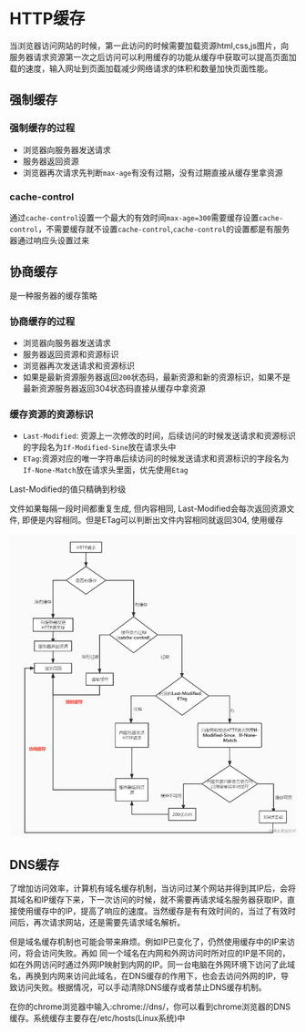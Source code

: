 # HTTP缓存
当浏览器访问网站的时候，第一此访问的时候需要加载资源html,css,js图片，向服务器请求资源第一次之后访问可以利用缓存的功能从缓存中获取可以提高页面加载的速度，输入网址到页面加载减少网络请求的体积和数量加快页面性能。

## 强制缓存

### 强制缓存的过程
* 浏览器向服务器发送请求
* 服务器返回资源
* 浏览器再次请求先判断`max-age`有没有过期，没有过期直接从缓存里拿资源


### cache-control
通过`cache-control`设置一个最大的有效时间`max-age=300`需要缓存设置`cache-control`，不需要缓存就不设置`cache-control`,`cache-control`的设置都是有服务器通过响应头设置过来

## 协商缓存
是一种服务器的缓存策略

### 协商缓存的过程
* 浏览器向服务器发送请求
* 服务器返回资源和资源标识
* 浏览器再次发送请求和资源标识
* 如果是最新资源服务器返回`200`状态码，最新资源和新的资源标识，如果不是最新资源服务器返回304状态码直接从缓存中拿资源

### 缓存资源的资源标识
* `Last-Modified`: 资源上一次修改的时间，后续访问的时候发送请求和资源标识的字段名为`If-Modified-Sine`放在请求头中
* `ETag`:资源对应的唯一字符串后续访问的时候发送请求和资源标识的字段名为`If-None-Match`放在请求头里面，优先使用`Etag`

Last-Modified的值只精确到秒级

文件如果每隔一段时间都重复生成, 但内容相同, Last-Modified会每次返回资源文件, 即便是内容相同。但是ETag可以判断出文件内容相同就返回304, 使用缓存

![cache](./image/ForceNegotiatedcache.png)

## DNS缓存
了增加访问效率，计算机有域名缓存机制，当访问过某个网站并得到其IP后，会将其域名和IP缓存下来，下一次访问的时候，就不需要再请求域名服务器获取IP，直接使用缓存中的IP，提高了响应的速度。当然缓存是有有效时间的，当过了有效时间后，再次请求网站，还是需要先请求域名解析。

但是域名缓存机制也可能会带来麻烦。例如IP已变化了，仍然使用缓存中的IP来访问，将会访问失败。再如 同一个域名在内网和外网访问时所对应的IP是不同的，如在外网访问时通过外网IP映射到内网的IP。同一台电脑在外网环境下访问了此域名，再换到内网来访问此域名，在DNS缓存的作用下，也会去访问外网的IP，导致访问失败。根据情况，可以手动清除DNS缓存或者禁止DNS缓存机制。

在你的chrome浏览器中输入:chrome://dns/，你可以看到chrome浏览器的DNS缓存。系统缓存主要存在/etc/hosts(Linux系统)中

